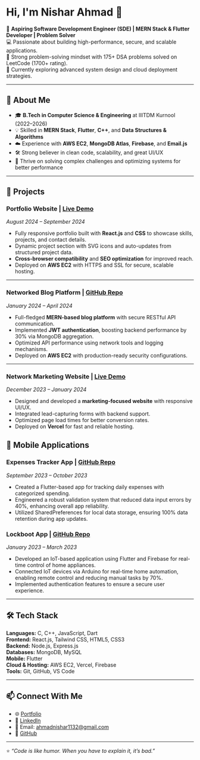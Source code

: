 # Hi, I'm Nishar Ahmad 👋

🚀 **Aspiring Software Development Engineer (SDE) | MERN Stack & Flutter Developer | Problem Solver**  
💻 Passionate about building high-performance, secure, and scalable applications.  
🧠 Strong problem-solving mindset with 175+ DSA problems solved on LeetCode (1700+ rating).  
🌱 Currently exploring advanced system design and cloud deployment strategies.

---

## 📌 About Me
- 🎓 **B.Tech in Computer Science & Engineering** at IIITDM Kurnool (2022–2026)
- 💡 Skilled in **MERN Stack**, **Flutter**, **C++**, and **Data Structures & Algorithms**
- ☁️ Experience with **AWS EC2**, **MongoDB Atlas**, **Firebase**, and **Email.js**
- 🛠️ Strong believer in clean code, scalability, and great UI/UX
- 🎯 Thrive on solving complex challenges and optimizing systems for better performance

---

## 🚀 Projects

### **Portfolio Website** | [Live Demo](https://www.nisharahmad.online)
*August 2024 – September 2024*  
- Fully responsive portfolio built with **React.js** and **CSS** to showcase skills, projects, and contact details.  
- Dynamic project section with SVG icons and auto-updates from structured project data.  
- **Cross-browser compatibility** and **SEO optimization** for improved reach.  
- Deployed on **AWS EC2** with HTTPS and SSL for secure, scalable hosting.

---

### **Networked Blog Platform** | [GitHub Repo](https://github.com/Nishar-Ahmad1132/ahmad-blog)
*January 2024 – April 2024*  
- Full-fledged **MERN-based blog platform** with secure RESTful API communication.  
- Implemented **JWT authentication**, boosting backend performance by 30% via MongoDB aggregation.  
- Optimized API performance using network tools and logging mechanisms.  
- Deployed on **AWS EC2** with production-ready security configurations.

---

### **Network Marketing Website** | [Live Demo](https://ahmad-raza-ten.vercel.app/)  
*December 2023 – January 2024*  
- Designed and developed a **marketing-focused website** with responsive UI/UX.  
- Integrated lead-capturing forms with backend support.  
- Optimized page load times for better conversion rates.  
- Deployed on **Vercel** for fast and reliable hosting.

## 📱 Mobile Applications
### **Expenses Tracker App** | [GitHub Repo](https://github.com/Nishar-Ahmad1132/expenses_tracker)
*September 2023 – October 2023*
- Created a Flutter-based app for tracking daily expenses with categorized spending.
- Engineered a robust validation system that reduced data input errors by 40%, enhancing overall app reliability.
- Utilized SharedPreferences for local data storage, ensuring 100% data retention during app updates.

### **Lockboot App** | [GitHub Repo](https://github.com/Nishar-Ahmad1132/lockboot)
*January 2023 – March 2023*
- Developed an IoT-based application using Flutter and Firebase for real-time control of home appliances.
- Connected IoT devices via Arduino for real-time home automation, enabling remote control and reducing manual tasks by 70%.
- Implemented authentication features to ensure a secure user experience.

---

## 🛠 Tech Stack
**Languages:** C, C++, JavaScript, Dart  
**Frontend:** React.js, Tailwind CSS, HTML5, CSS3  
**Backend:** Node.js, Express.js  
**Databases:** MongoDB, MySQL  
**Mobile:** Flutter  
**Cloud & Hosting:** AWS EC2, Vercel, Firebase  
**Tools:** Git, GitHub, VS Code

---

## 📫 Connect With Me
- 🌐 [Portfolio](https://www.nisharahmad.online)  
- 💼 [LinkedIn](https://www.linkedin.com/in/nishar-ahmad-47b368215/)  
- 📧 Email: ahmadnishar1132@gmail.com  
- 🐙 [GitHub](https://github.com/Nishar-Ahmad1132)

---

⭐️ *“Code is like humor. When you have to explain it, it’s bad.”*  
